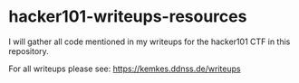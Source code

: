 # hacker101-writeups-resources
I will gather all code mentioned in my writeups for the hacker101 CTF in this repository.

For all writeups please see: https://kemkes.ddnss.de/writeups

